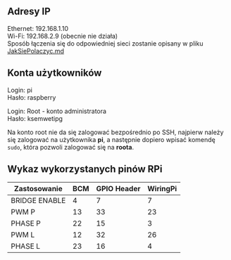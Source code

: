 ## Adresy IP
Ethernet: 192.168.1.10  
Wi-Fi: 192.168.2.9  (obecnie nie działa)  
Sposób łączenia się do odpowiedniej sieci zostanie opisany w pliku [JakSiePolaczyc.md](JakSiePolaczyc.md)

## Konta użytkowników
Login: pi  
Hasło: raspberry  
  
Login: Root - konto administratora  
Hasło: ksemwetipg  
  
Na konto root nie da się zalogować bezpośrednio po SSH, najpierw należy się zalogować na użytkownika **pi**, a następnie dopiero wpisać komendę `sudo`, która pozwoli zalogować się na **roota**.

## Wykaz wykorzystanych pinów RPi
|Zastosowanie|BCM|GPIO Header|WiringPi|
|------------|----------|----------|----|
|BRIDGE ENABLE|4|7|7|
|PWM P|13|33|23|
|PHASE P|22|15|3|
|PWM L|12|32|26|
|PHASE L|23|16|4|
